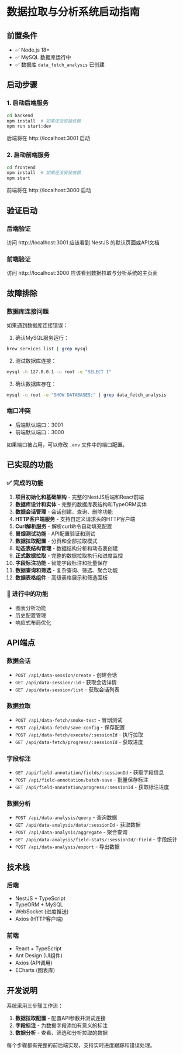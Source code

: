 # 数据拉取与分析系统启动指南

## 前置条件
- ✅ Node.js 18+
- ✅ MySQL 数据库运行中
- ✅ 数据库 `data_fetch_analysis` 已创建

## 启动步骤

### 1. 启动后端服务
```bash
cd backend
npm install  # 如果还没安装依赖
npm run start:dev
```

后端将在 http://localhost:3001 启动

### 2. 启动前端服务
```bash
cd frontend
npm install  # 如果还没安装依赖
npm start
```

前端将在 http://localhost:3000 启动

## 验证启动

### 后端验证
访问 http://localhost:3001 应该看到 NestJS 的默认页面或API文档

### 前端验证
访问 http://localhost:3000 应该看到数据拉取与分析系统的主页面

## 故障排除

### 数据库连接问题
如果遇到数据库连接错误：

1. 确认MySQL服务运行：
```bash
brew services list | grep mysql
```

2. 测试数据库连接：
```bash
mysql -h 127.0.0.1 -u root -e "SELECT 1"
```

3. 确认数据库存在：
```bash
mysql -u root -e "SHOW DATABASES;" | grep data_fetch_analysis
```

### 端口冲突
- 后端默认端口：3001
- 前端默认端口：3000

如果端口被占用，可以修改 `.env` 文件中的端口配置。

## 已实现的功能

### ✅ 完成的功能
1. **项目初始化和基础架构** - 完整的NestJS后端和React前端
2. **数据库设计和实体** - 完整的数据库表结构和TypeORM实体
3. **数据会话管理** - 会话创建、查询、删除功能
4. **HTTP客户端服务** - 支持自定义请求头的HTTP客户端
5. **Curl解析服务** - 解析curl命令自动填充配置
6. **冒烟测试功能** - API配置验证和测试
7. **数据拉取配置** - 分页和全部拉取模式
8. **动态表结构管理** - 数据结构分析和动态表创建
9. **正式数据拉取** - 完整的数据拉取执行和进度监控
10. **字段标注功能** - 智能字段标注和批量保存
11. **数据查询和筛选** - 复杂查询、筛选、聚合功能
12. **数据表格组件** - 高级表格展示和筛选面板

### 🚧 进行中的功能
- 图表分析功能
- 历史配置管理
- 响应式布局优化

## API端点

### 数据会话
- `POST /api/data-session/create` - 创建会话
- `GET /api/data-session/:id` - 获取会话详情
- `GET /api/data-session/list` - 获取会话列表

### 数据拉取
- `POST /api/data-fetch/smoke-test` - 冒烟测试
- `POST /api/data-fetch/save-config` - 保存配置
- `POST /api/data-fetch/execute/:sessionId` - 执行拉取
- `GET /api/data-fetch/progress/:sessionId` - 获取进度

### 字段标注
- `GET /api/field-annotation/fields/:sessionId` - 获取字段信息
- `POST /api/field-annotation/batch-save` - 批量保存标注
- `GET /api/field-annotation/progress/:sessionId` - 获取标注进度

### 数据分析
- `POST /api/data-analysis/query` - 查询数据
- `GET /api/data-analysis/data/:sessionId` - 获取数据
- `POST /api/data-analysis/aggregate` - 聚合查询
- `GET /api/data-analysis/field-stats/:sessionId/:field` - 字段统计
- `POST /api/data-analysis/export` - 导出数据

## 技术栈

### 后端
- NestJS + TypeScript
- TypeORM + MySQL
- WebSocket (进度推送)
- Axios (HTTP客户端)

### 前端
- React + TypeScript
- Ant Design (UI组件)
- Axios (API调用)
- ECharts (图表库)

## 开发说明

系统采用三步骤工作流：
1. **数据拉取配置** - 配置API参数并测试连接
2. **字段标注** - 为数据字段添加有意义的标注
3. **数据分析** - 查看、筛选和分析拉取的数据

每个步骤都有完整的前后端实现，支持实时进度跟踪和错误处理。